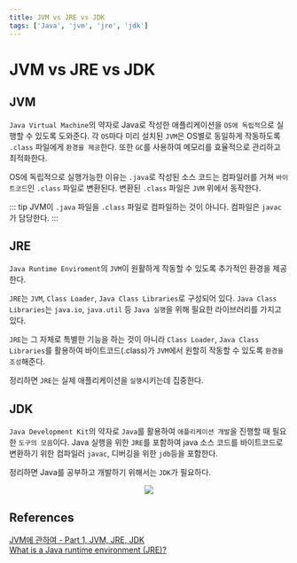 ```yaml
---
title: JVM vs JRE vs JDK
tags: ['Java', 'jvm', 'jre', 'jdk']
---
```


# JVM vs JRE vs JDK 

## JVM

`Java Virtual Machine`의 약자로 Java로 작성한 애플리케이션을 `OS에 독립적`으로 실행할 수 있도록 도와준다. 각 `OS`마다 미리 설치된 `JVM`은 OS별로 동일하게 작동하도록 `.class` 파일에게 `환경을 제공`한다. 또한 `GC`를 사용하여 메모리를 효율적으로 관리하고 최적화한다.

OS에 독립적으로 실행가능한 이유는 `.java`로 작성된 소스 코드는 컴파일러를 거쳐 `바이트코드`인 `.class` 파일로 변환된다. 변환된 `.class` 파일은 `JVM` 위에서 동작한다. 

::: tip
JVM이 `.java` 파일을 `.class` 파일로 컴파일하는 것이 아니다. 컴파일은 `javac`가 담당한다. 
:::

## JRE

`Java Runtime Enviroment`의 `JVM`이 원활하게 작동할 수 있도록 추가적인 환경을 제공한다.

`JRE`는 `JVM`, `Class Loader`, `Java Class Libraries`로 구성되어 있다. `Java Class Libraries`는 `java.io`, `java.util` 등 `Java 실행`을 위해 필요한 라이브러리를 가지고 있다.

`JRE`는 그 자체로 특별한 기능을 하는 것이 아니라 `Class Loader`, `Java Class Libraries`를 활용하여 바이트코드(.class)가 `JVM`에서 원할히 작동할 수 있도록 `환경을 조성`해준다. 

정리하면 `JRE`는 실제 애플리케이션을 `실행`시키는데 집중한다.

## JDK

`Java Development Kit`의 약자로 `Java`를 활용하여 `애플리케이션 개발`을 진행할 때 필요한 `도구의 모음`이다. Java 실행을 위한 `JRE`를 포함하여 java 소스 코드를 바이트코드로 변환하기 위한 컴파일러 `javac`, 디버깅을 위한 `jdb`등을 포함한다.

정리하면 Java를 공부하고 개발하기 위해서는 `JDK`가 필요하다.

<p align=center>
    <img src=https://user-images.githubusercontent.com/59357153/137770071-62cb6a46-a47b-4f5c-be49-ab307bd5d70f.png>
</p>

## References

[JVM에 관하여 - Part 1, JVM, JRE, JDK](https://tecoble.techcourse.co.kr/post/2021-07-12-jvm-jre-jdk/)<br>
[What is a Java runtime environment (JRE)?](https://www.redhat.com/en/topics/cloud-native-apps/what-is-a-Java-runtime-environment)

<TagLinks />